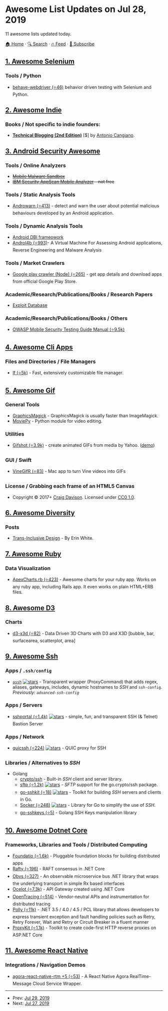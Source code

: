 # Awesome List Updates on Jul 28, 2019

11 awesome lists updated today.

[🏠 Home](/README.md) · [🔍 Search](https://test.trackawesomelist.com/search/) · [🔥 Feed](https://test.trackawesomelist.com/rss.xml) · [📮 Subscribe](https://trackawesomelist.us17.list-manage.com/subscribe?u=d2f0117aa829c83a63ec63c2f&id=36a103854c)



## [1. Awesome Selenium](/content/christian-bromann/awesome-selenium/README.md)

### Tools / Python

*   [behave-webdriver (⭐46)](https://github.com/spyoungtech/behave-webdriver) behavior driven testing with Selenium and Python.

## [2. Awesome Indie](/content/mezod/awesome-indie/README.md)

### Books / Not specific to indie founders:

*   **[Technical Blogging (2nd Edition)](https://pragprog.com/book/actb2/technical-blogging-second-edition)** \[$] by [Antonio Cangiano](https://antoniocangiano.com/).

## [3. Android Security Awesome](/content/ashishb/android-security-awesome/README.md)

### Tools / Online Analyzers

*   ~~[Mobile Malware Sandbox](http://www.mobilemalware.com.br/analysis/index_en.php)~~
*   ~~[IBM Security AppScan Mobile Analyzer](https://appscan.bluemix.net/mobileAnalyzer) - not free~~

### Tools / Static Analysis Tools

*   [Androwarn (⭐413)](https://github.com/maaaaz/androwarn/) - detect and warn the user about potential malicious behaviours developed by an Android application.

### Tools / Dynamic Analysis Tools

*   [Android DBI frameowork](http://www.mulliner.org/blog/blosxom.cgi/security/androiddbiv02.html)
*   [Androl4b (⭐993)](https://github.com/sh4hin/Androl4b)- A Virtual Machine For Assessing Android applications, Reverse Engineering and Malware Analysis

### Tools / Market Crawlers

*   [Google play crawler (Node) (⭐265)](https://github.com/dweinstein/node-google-play) - get app details and download apps from official Google Play Store.

### Academic/Research/Publications/Books / Research Papers

*   [Exploit Database](https://www.exploit-db.com/papers/)

### Academic/Research/Publications/Books / Others

*   [OWASP Mobile Security Testing Guide Manual (⭐9.5k)](https://github.com/OWASP/owasp-mstg)

## [4. Awesome Cli Apps](/content/agarrharr/awesome-cli-apps/README.md)

### Files and Directories / File Managers

*   [lf (⭐5k)](https://github.com/gokcehan/lf) - Fast, extensively customizable file manager.

## [5. Awesome Gif](/content/davisonio/awesome-gif/README.md)

### General Tools

*   [GraphicsMagick](http://www.graphicsmagick.org/) - GraphicsMagick is usually faster than ImageMagick.
*   [MoviePy](http://zulko.github.io/moviepy/) - Python module for video editing.

### Utilities

*   [Gifshot (⭐3.9k)](https://github.com/yahoo/gifshot) - create animated GIFs from media by Yahoo. ([demo](http://yahoo.github.io/gifshot/))

### GUI / Swift

*   [VineGifR (⭐83)](https://github.com/caraesten/VineGifR) - Mac app to turn Vine videos into GIFs

### License / Grabbing each frame of an HTML5 Canvas

*   Copyright © 2017+ [Craig Davison](https://davison.io). Licensed under [CC0 1.0](https://creativecommons.org/publicdomain/zero/1.0/).

## [6. Awesome Diversity](/content/folkswhocode/awesome-diversity/README.md)

### Posts

*   [Trans-Inclusive Design](http://alistapart.com/article/trans-inclusive-design/) - By Erin White.

## [7. Awesome Ruby](/content/markets/awesome-ruby/README.md)

### Data Visualization

*   [ApexCharts.rb (⭐423)](https://github.com/styd/apexcharts.rb) - Awesome charts for your ruby app. Works on any ruby app, including Rails app. It even works on plain HTML+ERB files.

## [8. Awesome D3](/content/wbkd/awesome-d3/README.md)

### Charts

*   [d3-x3d (⭐82)](https://github.com/jamesleesaunders/d3-x3d) - Data Driven 3D Charts with D3 and X3D \[bubble, bar, surfacearea, scatterplot, area]

## [9. Awesome Ssh](/content/moul/awesome-ssh/README.md)

### Apps / `.ssh/config`

*   [`assh`](https://github.com/moul/assh) [![stars](https://img.shields.io/github/stars/moul/advanced-ssh-config.svg?style=social\&label=stars)](https://github.com/moul/advanced-ssh-config) - Transparent wrapper (ProxyCommand) that adds regex, aliases, gateways, includes, dynamic hostnames to *SSH* and `ssh-config`. *Previously: `advanced-ssh-config`*

### Apps / Servers

*   [sshportal (⭐1.4k)](https://github.com/moul/sshportal) [![stars](https://img.shields.io/github/stars/moul/sshportal.svg?style=social\&label=stars)](https://github.com/moul/sshportal) - simple, fun, and transparent SSH (& Telnet) Bastion Server

### Apps / Network

*   [quicssh (⭐224)](https://github.com/moul/quicssh) [![stars](https://img.shields.io/github/stars/moul/quicssh.svg?style=social\&label=stars)](https://github.com/moul/quicssh) - QUIC proxy for SSH

### Libraries / Alternatives to   *SSH*

*   Golang
    *   [crypto/ssh](https://godoc.org/golang.org/x/crypto/ssh) - Built-in *SSH* client and server library.
    *   [sftp (⭐1.2k)](https://github.com/pkg/sftp) [![stars](https://img.shields.io/github/stars/pkg/sftp.svg?style=social\&label=stars)](https://github.com/pkg/sftp) - *SFTP* support for the go.crypto/ssh package.
    *   [go-sshkit (⭐18)](https://github.com/shazow/go-sshkit) [![stars](https://img.shields.io/github/stars/shazow/go-sshkit.svg?style=social\&label=stars)](https://github.com/shazow/go-sshkit) - Toolkit for building *SSH* servers and clients in Go.
    *   [Socker (⭐248)](https://github.com/cosiner/socker) [![stars](https://img.shields.io/github/stars/cosiner/socker.svg?style=social\&label=stars)](https://github.com/cosiner/socker) - Library for Go to simplify the use of *SSH*.
    *   [go-sshkeys (⭐5)](https://github.com/moul/go-sshkeys) - Golang SSH Keys manipulation library

## [10. Awesome Dotnet Core](/content/thangchung/awesome-dotnet-core/README.md)

### Frameworks, Libraries and Tools / Distributed Computing

*   [Foundatio (⭐1.6k)](https://github.com/exceptionless/Foundatio) - Pluggable foundation blocks for building distributed apps
*   [Rafty (⭐196)](https://github.com/ThreeMammals/Rafty) - RAFT consensus in .NET Core
*   [Obvs (⭐327)](https://github.com/christopherread/Obvs) - An observable microservice bus .NET library that wraps the underlying transport in simple Rx based interfaces
*   [Ocelot (⭐7.3k)](https://github.com/ThreeMammals/Ocelot) - API Gateway created using .NET Core
*   [OpenTracing (⭐514)](https://github.com/opentracing/opentracing-csharp) - Vendor-neutral APIs and instrumentation for distributed tracing
*   [Polly (⭐11k)](https://github.com/App-vNext/Polly) - .NET 3.5 / 4.0 / 4.5 / PCL library that allows developers to express transient exception and fault handling policies such as Retry, Retry Forever, Wait and Retry or Circuit Breaker in a fluent manner
*   [ProxyKit (⭐1.1k)](https://github.com/damianh/ProxyKit) - Toolkit to create code-first HTTP reverse proxies on ASP.NET Core

## [11. Awesome React Native](/content/jondot/awesome-react-native/README.md)

### Integrations / Navigation Demos

*   [agora-react-native-rtm +5 (⭐53)](https://github.com/agoraio/agora-react-native-rtm) - A React Native Agora RealTime-Message Cloud Service Wrapper.

---

- Prev: [Jul 29, 2019](/content/2019/07/29/README.md)
- Next: [Jul 27, 2019](/content/2019/07/27/README.md)
